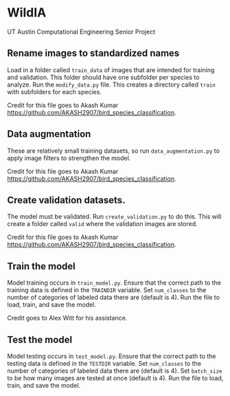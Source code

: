 # WildIA
UT Austin Computational Engineering Senior Project

## Rename images to standardized names

Load in a folder called ```train_data``` of images that are intended for training and validation. This folder should have one subfolder per species to analyze.
Run the ```modify_data.py``` file. This creates a directory called ```train``` with subfolders for each species.

Credit for this file goes to Akash Kumar https://github.com/AKASH2907/bird_species_classification.

## Data augmentation

These are relatively small training datasets, so run ```data_augmentation.py``` to apply image filters to strengthen the model.

Credit for this file goes to Akash Kumar https://github.com/AKASH2907/bird_species_classification.

## Create validation datasets.

The model must be validated. Run ```create_validation.py``` to do this. This will create a folder called ```valid``` where the validation images are stored.

Credit for this file goes to Akash Kumar https://github.com/AKASH2907/bird_species_classification.

## Train the model

Model training occurs in ```train_model.py```.
Ensure that the correct path to the training data is defined in the ```TRAINDIR``` variable. Set ```num_classes``` to the number of categories of labeled data there are (default is 4).
Run the file to load, train, and save the model.

Credit goes to Alex Witt for his assistance.

## Test the model

Model testing occurs in ```test_model.py```.
Ensure that the correct path to the testing data is defined in the ```TESTDIR``` variable. Set ```num_classes``` to the number of categories of labeled data there are (default is 4). Set ```batch_size``` to be how many images are tested at once (default is 4).
Run the file to load, train, and save the model.